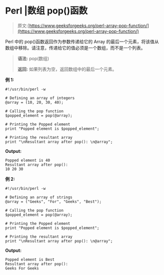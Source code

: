 # Perl |数组 pop()函数

> 原文:[https://www.geeksforgeeks.org/perl-array-pop-function/](https://www.geeksforgeeks.org/perl-array-pop-function/)

Perl 中的 pop()函数返回作为参数传递给它的 Array 的最后一个元素，将该值从数组中移除。请注意，传递给它的值必须是一个数组，而不是一个列表。

> **语法:**
> pop(数组)
> 
> **返回:**
> 如果列表为空，返回数组中的最后一个元素。

**例 1:**

```
#!/usr/bin/perl -w

# Defining an array of integers
@array = (10, 20, 30, 40);

# Calling the pop function
$popped_element = pop(@array);

# Printing the Popped element
print "Popped element is $popped_element";

# Printing the resultant array
print "\nResultant array after pop(): \n@array";
```

**Output:**

```
Popped element is 40
Resultant array after pop(): 
10 20 30

```

**例 2:**

```
#!/usr/bin/perl -w

# Defining an array of strings
@array = ("Geeks", "For", "Geeks", "Best");

# Calling the pop function
$popped_element = pop(@array);

# Printing the Popped element
print "Popped element is $popped_element";

# Printing the resultant array
print "\nResultant array after pop(): \n@array";
```

**Output:**

```
Popped element is Best
Resultant array after pop(): 
Geeks For Geeks

```